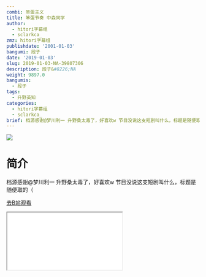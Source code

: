 ```yaml
---
combi: 笨蛋主义
title: 笨蛋节奏 中森同学
author:
  - hitori字幕组
  - sclarkca_
zmz: hitori字幕组
publishdate: '2001-01-03'
bangumi: 段子
date: '2019-01-03'
slug: 2019-01-03-NA-39807306
description: 段子&#8226;NA
weight: 9897.0
bangumis:
  - 段子
tags:
  - 升野英知
categories:
  - hitori字幕组
  - sclarkca_
brief: 档源感谢@梦川利一 升野桑太毒了，好喜欢w 节目没说这支短剧叫什么，标题是随便取的（
---
```

![](https://i.imgur.com/UYpSYuW.jpg)
# 简介  
档源感谢@梦川利一
升野桑太毒了，好喜欢w
节目没说这支短剧叫什么，标题是随便取的（  

[去B站观看](https://www.bilibili.com/video/av39807306/)
<div class ="resp-container"><iframe class="testiframe" src="//player.bilibili.com/player.html?aid=39807306"", scrolling="no", allowfullscreen="true" > </iframe></div> 
